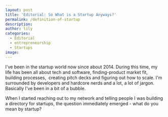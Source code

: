 ```yaml
---
layout: post
title: 'Editorial: So What is a Startup Anyways?'
permalink: /definition-of-startup
description:
author: lily
categories:
  - Editorial
  - entrepreneurship
  - Startups
image:
---
```


I've been in the startup world now since about 2014. During this time, my life has been all about tech and software, finding-product market fit, building processes,&nbsp; creating pitch decks and figuring out how to scale. I'm surrounded by developers and hardcore nerds and a lot, a lot of jargon. Basically I've been in a bit of a bubble.

When I started reaching out to my network and telling people I was building a directory for startups, the question immediately emerged - what do you mean by startup?

&nbsp;